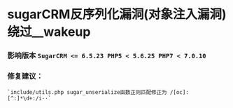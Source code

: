 # sugarCRM反序列化漏洞(对象注入漏洞)绕过__wakeup 

### 影响版本 `SugarCRM <= 6.5.23 PHP5 < 5.6.25 PHP7 < 7.0.10`

### 修复建议：
	`include/utils.php sugar_unserialize函数正则匹配修正为 /[oc]:[^:]*\d+:/i··`
